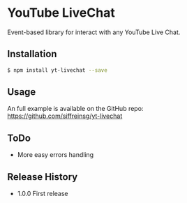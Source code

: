 # YouTube LiveChat

Event-based library for interact with any YouTube Live Chat.

## Installation

```bash
$ npm install yt-livechat --save
```

## Usage

An full example is available on the GitHub repo: https://github.com/siffreinsg/yt-livechat 

## ToDo

- More easy errors handling

## Release History

- 1.0.0 First release
